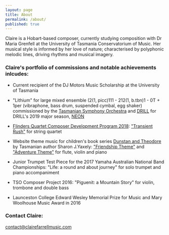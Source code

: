 ```yaml
---
layout: page
title: About
permalink: /about/
published: true
---
```


Claire is a Hobart-based composer, currently studying composition with Dr Maria Grenfell at the University of Tasmania Conservatorium of Music. Her musical style is informed by her love of nature; characterised by polyphonic melodic lines, driving rhythms and musical imagery.

### Claire's portfolio of commissions and notable achievements inlcudes:

- Current recipient of the DJ Motors Music Scholarship at the University of Tasmania

- "Lithium" for large mixed ensemble (2(1, picc)111 - 212(1, b.tbn)1 - 0T + 1per (vibraphone, bass drum, suspended cymbal, egg shaker) commissioned by the [Tasmanian Symphony Orchestra](https://www.tso.com.au/drill-collaboration/) and [DRILL](https://www.drillperformance.com/) for DRILL's 2019 major season, [NEON](https://www.drillperformance.com/neon)

- [Flinders Quartet Composer Development Program 2018](http://www.flindersquartet.com/composerworkshop/): ["Transient Rush"](https://www.youtube.com/watch?v=AAIErE9jPPo&t=11m48s) for string quartet

- Website theme music for  children's book series [Dunstan and Theodore](https://www.dunstanandtheodore.com/) by Tasmanian author Sharon J.Yaxely: ["Friendship Theme"](https://www.dunstanandtheodore.com/dunstan-and-theodore/) and ["Adventure Theme"](https://www.dunstanandtheodore.com/theodore-swims-in-the-sea/) for flute, violin and piano 

- Junior Trumpet Test Piece for the 2017 Yamaha Australian National Band Championships: "Life: a round and about journey" for solo trumpet and piano accompaniment

- TSO Composer Project 2016: "Piguenit: a Mountain Story" for violin, trombone and double bass

- Launceston College Edward Wesley Memorial Prize for Music and Mary Woolhouse Music Award in 2016




### Contact Claire:

contact@clairefarrellmusic.com
